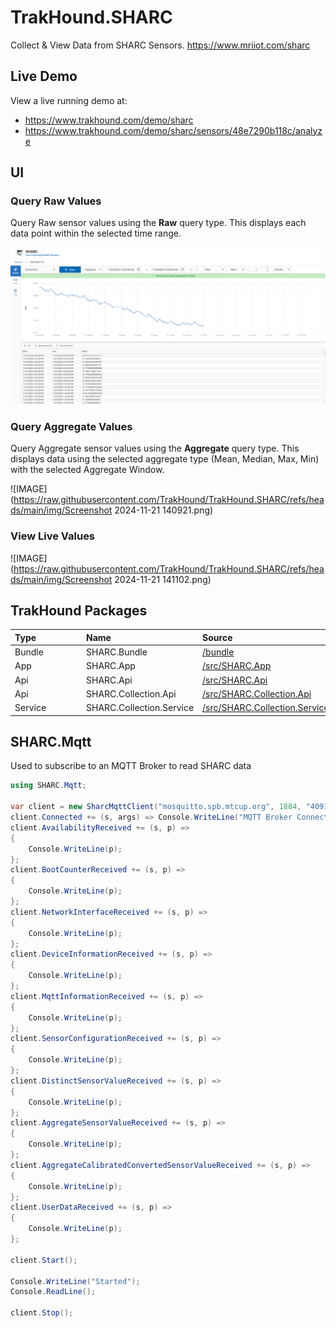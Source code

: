 # TrakHound.SHARC
Collect & View Data from SHARC Sensors. https://www.mriiot.com/sharc

## Live Demo
View a live running demo at:
- https://www.trakhound.com/demo/sharc
- https://www.trakhound.com/demo/sharc/sensors/48e7290b118c/analyze

## UI
### Query Raw Values
Query Raw sensor values using the **Raw** query type. This displays each data point within the selected time range.

![IMAGE](https://raw.githubusercontent.com/TrakHound/TrakHound.SHARC/refs/heads/main/img/Screenshot%202024-11-21%20140921.png)

### Query Aggregate Values
Query Aggregate sensor values using the **Aggregate** query type. This displays data using the selected aggregate type (Mean, Median, Max, Min) with the selected Aggregate Window.

![IMAGE](https://raw.githubusercontent.com/TrakHound/TrakHound.SHARC/refs/heads/main/img/Screenshot 2024-11-21 140921.png)

### View Live Values
![IMAGE](https://raw.githubusercontent.com/TrakHound/TrakHound.SHARC/refs/heads/main/img/Screenshot 2024-11-21 141102.png)

## TrakHound Packages
<table>
    <thead>
        <tr>
            <th style="text-align: left;min-width: 100px;">Type</th>
            <th style="text-align: left;min-width: 100px;">Name</th>
            <th style="text-align: left;">Source</th>
        </tr>
    </thead>
    <tbody>
        <tr>
            <td>Bundle</td>
            <td>SHARC.Bundle</td>
            <td><a href="https://github.com/TrakHound/TrakHound.SHARC/tree/main/bundle">/bundle</a></td>
        </tr> 
        <tr>
            <td>App</td>
            <td>SHARC.App</td>
            <td><a href="https://github.com/TrakHound/TrakHound.SHARC/tree/main/src/SHARC.App">/src/SHARC.App</a></td>
        </tr>        
        <tr>
            <td>Api</td>
            <td>SHARC.Api</td>
            <td><a href="https://github.com/TrakHound/TrakHound.SHARC/tree/main/src/SHARC.Api">/src/SHARC.Api</a></td>
        </tr>
        <tr>
            <td>Api</td>
            <td>SHARC.Collection.Api</td>
            <td><a href="https://github.com/TrakHound/TrakHound.SHARC/tree/main/src/SHARC.Collection.Api">/src/SHARC.Collection.Api</a></td>
        </tr>
        <tr>
            <td>Service</td>
            <td>SHARC.Collection.Service</td>
            <td><a href="https://github.com/TrakHound/TrakHound.SHARC/tree/main/src/SHARC.Collection.Service">/src/SHARC.Collection.Service</a></td>
        </tr>  
    </tbody>
</table>

## SHARC.Mqtt
Used to subscribe to an MQTT Broker to read SHARC data

```c#
using SHARC.Mqtt;

var client = new SharcMqttClient("mosquitto.spb.mtcup.org", 1884, "409151d72b34");
client.Connected += (s, args) => Console.WriteLine("MQTT Broker Connected");
client.AvailabilityReceived += (s, p) =>
{
    Console.WriteLine(p);
};
client.BootCounterReceived += (s, p) =>
{
    Console.WriteLine(p);
};
client.NetworkInterfaceReceived += (s, p) =>
{
    Console.WriteLine(p);
};
client.DeviceInformationReceived += (s, p) =>
{
    Console.WriteLine(p);
};
client.MqttInformationReceived += (s, p) =>
{
    Console.WriteLine(p);
};
client.SensorConfigurationReceived += (s, p) =>
{
    Console.WriteLine(p);
};
client.DistinctSensorValueReceived += (s, p) =>
{
    Console.WriteLine(p);
};
client.AggregateSensorValueReceived += (s, p) =>
{
    Console.WriteLine(p);
};
client.AggregateCalibratedConvertedSensorValueReceived += (s, p) =>
{
    Console.WriteLine(p);
};
client.UserDataReceived += (s, p) =>
{
    Console.WriteLine(p);
};

client.Start();

Console.WriteLine("Started");
Console.ReadLine();

client.Stop();
```
